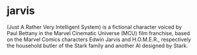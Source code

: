 # jarvis
(Just A Rather Very Intelligent System) is a fictional character voiced by Paul Bettany in the Marvel Cinematic Universe (MCU) film franchise, based on the Marvel Comics characters Edwin Jarvis and H.O.M.E.R., respectively the household butler of the Stark family and another AI designed by Stark.
